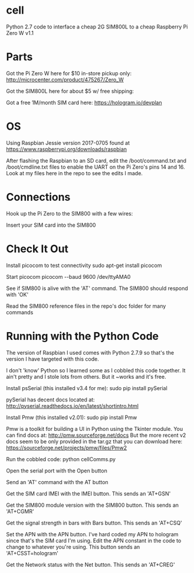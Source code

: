 # cell
Python 2.7 code to interface a cheap 2G SIM800L to a cheap Raspberry Pi Zero W v1.1

# Parts

Got the Pi Zero W here for $10 in-store pickup only: http://microcenter.com/product/475267/Zero_W

Got the SIM800L here for about $5 w/ free shipping:

Got a free 1M/month SIM card here: https://hologram.io/devplan

# OS

Using Raspbian Jessie version 2017-0705 found at https://www.raspberrypi.org/downloads/raspbian

After flashing the Raspbian to an SD card, edit the /boot/command.txt and /boot/cmdline.txt files to enable the UART on the Pi Zero's pins 14 and 16. Look at my files here in the repo to see the edits I made.

# Connections

Hook up the Pi Zero to the SIM800 with a few wires:

Insert your SIM card into the SIM800

# Check It Out

Install picocom to test connectivity
	sudo apt-get install picocom

Start picocom
	picocom --baud 9600 /dev/ttyAMA0

See if SIM800 is alive with the 'AT' command. The SIM800 should respond with 'OK'

Read the SIM800 reference files in the repo's doc folder for many commands

# Running with the Python Code

The version of Raspbian I used comes with Python 2.7.9 so that's the version I have targeted with this code.

I don't 'know' Python so I learned some as I cobbled this code together. It ain't pretty and I stole lots from others. But it ~works and it's free.

Install psSerial (this installed v3.4 for me):
	sudo pip install pySerial

pySerial has decent docs located at: http://pyserial.readthedocs.io/en/latest/shortintro.html

Install Pmw (this installed v2.01):
	sudo pip install Pmw

Pmw is a toolkit for building a UI in Python using the Tkinter module. You can find docs at: http://pmw.sourceforge.net/docs
But the more recent v2 docs seem to be only provided in the tar.gz that you can download here: https://sourceforge.net/projects/pmw/files/Pmw2

Run the cobbled code:
	python cellComms.py

Open the serial port with the Open button

Send an 'AT' command with the AT button

Get the SIM card IMEI with the IMEI button. This sends an 'AT+GSN'

Get the SIM800 module version with the SIM800 button. This sends an 'AT+CGMR'

Get the signal strength in bars with Bars button. This sends an 'AT+CSQ'

Set the APN with the APN button. I've hard coded my APN to hologram since that's the SIM card I'm using. Edit the APN constant in the code to change to whatever you're using. This button sends an 'AT+CSST=hologram'

Get the Network status with the Net button. This sends an 'AT+CREG'





